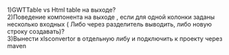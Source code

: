 1)GWTTable vs Html table на выходе?<br>
2)Поведение компонента на выходе , если для одной колонки заданы несколько входных ( Либо через разделитель выводить, либо новую строку создавать)?<br>
3)Вынести xlsconvertor в отдельную либу и подключить к проекту через maven